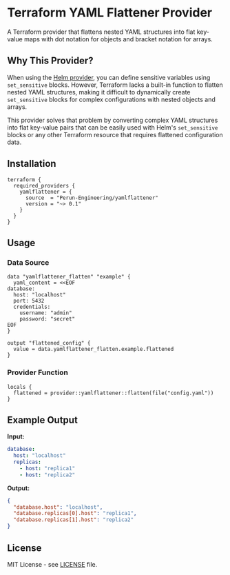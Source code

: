 # Terraform YAML Flattener Provider

A Terraform provider that flattens nested YAML structures into flat key-value maps with dot notation for objects and bracket notation for arrays.

## Why This Provider?

When using the [Helm provider](https://registry.terraform.io/providers/hashicorp/helm/latest/docs), you can define sensitive variables using `set_sensitive` blocks. However, Terraform lacks a built-in function to flatten nested YAML structures, making it difficult to dynamically create `set_sensitive` blocks for complex configurations with nested objects and arrays.

This provider solves that problem by converting complex YAML structures into flat key-value pairs that can be easily used with Helm's `set_sensitive` blocks or any other Terraform resource that requires flattened configuration data.

## Installation

```hcl
terraform {
  required_providers {
    yamlflattener = {
      source  = "Perun-Engineering/yamlflattener"
      version = "~> 0.1"
    }
  }
}
```

## Usage

### Data Source

```hcl
data "yamlflattener_flatten" "example" {
  yaml_content = <<EOF
database:
  host: "localhost"
  port: 5432
  credentials:
    username: "admin"
    password: "secret"
EOF
}

output "flattened_config" {
  value = data.yamlflattener_flatten.example.flattened
}
```

### Provider Function

```hcl
locals {
  flattened = provider::yamlflattener::flatten(file("config.yaml"))
}
```

## Example Output

**Input:**
```yaml
database:
  host: "localhost"
  replicas:
    - host: "replica1"
    - host: "replica2"
```

**Output:**
```json
{
  "database.host": "localhost",
  "database.replicas[0].host": "replica1",
  "database.replicas[1].host": "replica2"
}
```

## License

MIT License - see [LICENSE](LICENSE) file.
